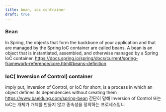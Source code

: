 ```yaml
---
title: bean, ioc contrainer
draft: true
---
```


### Bean

In Spring, the objects that form the backbone of your application and that are managed by the Spring IoC container are called beans. A bean is an object that is instantiated, assembled, and otherwise managed by a Spring IoC container.
https://docs.spring.io/spring/docs/current/spring-framework-reference/core.html#beans-definition

### IoC( Inversion of Control) container 

imply put, Inversion of Control, or IoC for short, is a process in which an object defines its dependencies without creating them
https://www.baeldung.com/spring-bean
간단히 말해 Inversion of Control 또는 IoC는 개체가 개체를 만들지 않고 종속성을 정의하는 프로세스입니
